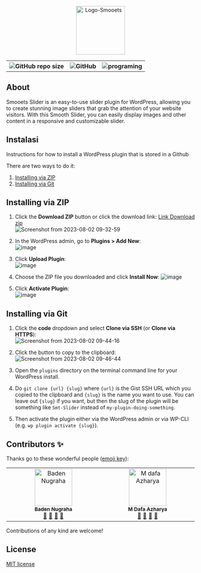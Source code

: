 <p align="center">
  <img src="https://github.com/Denngrh/smt-slider/assets/112230212/6cf04d3c-c81f-4fcc-9174-5222e5265cf9" alt="Logo-Smooets" style="width: 130px;">
</p>
  <div align="center">
    <table>
        <th><img alt="GitHub repo size" src="https://img.shields.io/github/repo-size/Denngrh/smt-slider"></th>
        <th><img alt="GitHub" src="https://img.shields.io/github/license/Denngrh/smt-slider"></th>
        <th><img src="https://img.shields.io/badge/Programing%20Language-php-blue" alt="programing"></th>
    </table>
   </div>
   
##  About
Smooets Slider is an easy-to-use slider plugin for WordPress, allowing you to create stunning image sliders that grab the attention of your website visitors. With this Smooth Slider, you can easily display images and other content in a responsive and customizable slider.
## Instalasi
Instructions for how to install a WordPress plugin that is stored in a Github

There are two ways to do it:
1. [Installing via ZIP](#installing-via-zip)
1. [Installing via Git](#installing-via-git)

## Installing via ZIP

1. Click the **Download ZIP** button or click the download link:
[Link Download zip](https://github.com/Denngrh/Smt-Slider/archive/refs/heads/main.zip) <br>
![Screenshot from 2023-08-02 09-32-59](https://github.com/Denngrh/Smt-Slider/assets/112230212/c64a4477-d161-4d54-9e53-5989d6dfe4db)

3. In the WordPress admin, go to **Plugins > Add New**:  
![image](https://user-images.githubusercontent.com/134745/78461681-b58af980-76ba-11ea-9708-a74b88fb8ce4.png)

4. Click **Upload Plugin**:  
![image](https://user-images.githubusercontent.com/134745/78461697-cc315080-76ba-11ea-9b1b-ea4034a31079.png)

5. Choose the ZIP file you downloaded and click **Install Now**:
![image](https://github.com/Denngrh/Smt-Slider/assets/112230212/8f1007e3-6c09-4865-992d-22d065016b15)

7. Click **Activate Plugin**:  
![image](https://user-images.githubusercontent.com/134745/78461730-1f0b0800-76bb-11ea-81f0-1f4f28e49df1.png)

## Installing via Git

1. Click the **code** dropdown and select **Clone via SSH** (or **Clone via HTTPS**):  
![Screenshot from 2023-08-02 09-44-16](https://github.com/Denngrh/Smt-Slider/assets/112230212/fd05c16b-0cbb-4087-a421-570089911c74)

2. Click the button to copy to the clipboard:  
![Screenshot from 2023-08-02 09-46-44](https://github.com/Denngrh/Smt-Slider/assets/112230212/e713a7ba-fe9d-419b-8937-72957344f797)

3. Open the `plugins` directory on the terminal command line for your WordPress install.

4. Do `git clone {url} {slug}` where `{url}` is the Gist SSH URL which you copied to the clipboard and `{slug}` is the name you want to use. You can leave out `{slug}` if you want, but then the slug of the plugin will be something like `Smt-Slider` instead of `my-plugin-doing-something`.

5. Then activate the plugin either via the WordPress admin or via WP-CLI (e.g. `wp plugin activate {slug}`).


## Contributors ✨

Thanks go to these wonderful people ([emoji key](https://allcontributors.org/docs/en/emoji-key)):

<!-- ALL-CONTRIBUTORS-LIST:START - Do not remove or modify this section -->
<table>
  <tbody>
    <tr>
      <td align="center" valign="top" width="14.28%"><a href="https://github.com/Denngrh"><img src="https://avatars.githubusercontent.com/u/112230212?v=3?s=100" width="100px;" alt="Baden Nugraha"/><br /><sub><b>Baden Nugraha</b></sub></a><br /><a href="#question-Denngrh" title="Answering Questions">💬</a> <a href="https://github.com/Denngrh/Smt-slider/commits?author=Denngrh" title="Documentation">📖</a> <a href="https://github.com/Denngrh/Smt-Slider/pulls" title="Reviewed Pull Requests">👀</a> <a href="#talk-Denngrh" title="Talks">📢</a></td>
      <td align="center" valign="top" width="14.28%"><a href="https://github.com/MDafaAzharya"><img src="https://avatars.githubusercontent.com/u/125567760?v=3?s=100" width="100px;" alt="M dafa Azharya"/><br /><sub><b>M Dafa Azharya</b></sub></a><br /><a href="#question-Dafa" title="Answering Questions">💬</a> <a href="https://github.com/MDafaAzharya/Smt-Slider/commits?author=MDafaAzharya" title="Documentation">📖</a> <a href="https://github.com/Denngrh/Smt-Slider/pulls" title="Reviewed Pull Requests">👀</a> <a href="#tool-Dafa" title="Tools">🔧</a></td>
    </tr>
  </tbody>
</table>

<!-- ALL-CONTRIBUTORS-LIST:END -->
Contributions of any kind are welcome!

## License
[MIT license](https://opensource.org/licenses/MIT)
